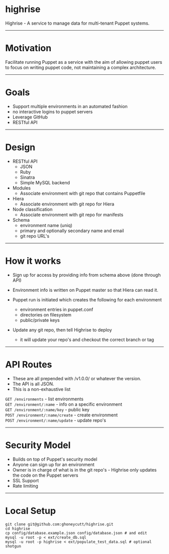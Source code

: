 highrise
========

Highrise - A service to manage data for multi-tenant Puppet systems.

---

Motivation
==========
Facilitate running Puppet as a service with the aim of allowing puppet users to focus on writing puppet code, not maintaining a complex architecture.

---

Goals
=====
* Support multiple environments in an automated fashion
* no interactive logins to puppet servers
* Leverage GitHub
* RESTful API

---

Design
======
* RESTful API
  * JSON
  * Ruby
  * Sinatra
  * Simple MySQL backend
* Modules
  * Associate environment with git repo that contains Puppetfile
* Hiera
  * Associate environment with git repo for Hiera
* Node classification
  * Associate environment with git repo for manifests
* Schema
  * environment name (uniq)
  * primary and optionally secondary name and email
  * git repo URL's

---

How it works
============
* Sign up for access by providing info from schema above (done through API)

* Environment info is written on Puppet master so that Hiera can read it.

* Puppet run is initiated which creates the following for each environment
  * environment entries in puppet.conf
  * directories on filesystem
  * public/private keys

* Update any git repo, then tell Highrise to deploy
  * it will update your repo's and checkout the correct branch or tag

---

API Routes
==========
* These are all prepended with /v1.0.0/ or whatever the version.
* The API is all JSON.
* This is a non-exhaustive list

`GET /environments` - list environments<br/>
`GET /environment/:name` - info on a specific environment<br/>
`GET /environment/:name/key` - public key<br/>
`POST /environment/:name/create` - create environment<br/>
`POST /environment/:name/update` - update repo's<br/>

---

Security Model
==============
* Builds on top of Puppet's security model
* Anyone can sign up for an environment
* Owner is in charge of what is in the git repo's - Highrise only updates the code on the Puppet servers
* SSL Support
* Rate limiting

___

Local Setup
===========
    git clone git@github.com:ghoneycutt/highrise.git
    cd highrise
    cp config/database.example.json config/database.json # and edit
    mysql -u root -p < ext/create_db.sql
    mysql -u root -p highrise < ext/populate_test_data.sql # optional
    shotgun
